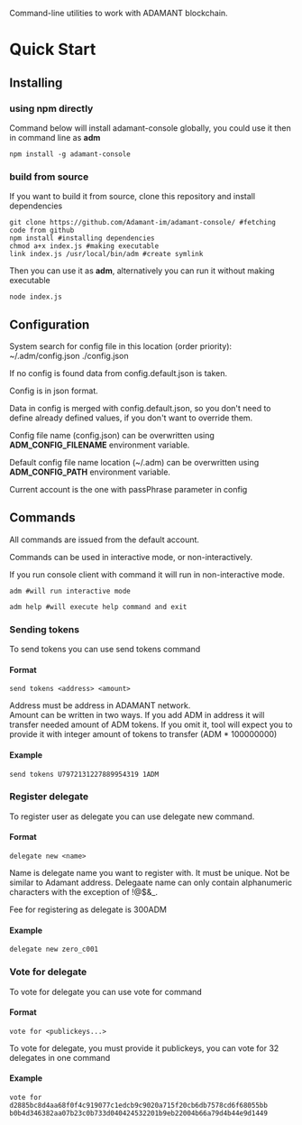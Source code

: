 
Command-line utilities to work with ADAMANT blockchain.

# Quick Start

## Installing

### using npm directly
Command below will install adamant-console globally, you could use it then in command line as **adm**
```
npm install -g adamant-console
```

### build from source
If you want to build it from source, clone this repository and install dependencies
```
git clone https://github.com/Adamant-im/adamant-console/ #fetching code from github
npm install #installing dependencies
chmod a+x index.js #making executable
link index.js /usr/local/bin/adm #create symlink
``` 

Then you can use it as **adm**, alternatively you can run it without making executable
```
node index.js

```

## Configuration

System search for config file in this location (order priority): 
~/.adm/config.json ./config.json

If no config is found data from config.default.json is taken.

Config is in json format.

Data in config is merged with config.default.json, so you don't need to define already defined values, if you don't want to override them.

Config file name (config.json) can be overwritten using **ADM_CONFIG_FILENAME** environment variable.

Default config file name location (~/.adm) can be overwritten using **ADM_CONFIG_PATH** environment variable.

Current account is the one with passPhrase parameter in config

## Commands

All commands are issued from the default account.

Commands can be used in interactive mode, or non-interactively. 

If you run console client with command it will run in non-interactive mode. 

```
adm #will run interactive mode
``` 

```
adm help #will execute help command and exit
```

### Sending tokens

To send tokens you can use send tokens command

#### Format

``` send tokens <address> <amount> ```

Address must be address in ADAMANT network.  
Amount can be written in two ways. If you add ADM in address it will transfer needed amount of ADM tokens.
If you omit it, tool will expect you to provide it with integer amount of tokens to transfer (ADM * 100000000) 

#### Example
```
send tokens U7972131227889954319 1ADM
```


### Register delegate

To register user as delegate you can use delegate new command. 

#### Format

``` delegate new <name> ```

Name is delegate name you want to register with. It must be unique. Not be similar to Adamant address. Delegaate name can only contain alphanumeric characters with the exception of !@$&_. 

Fee for registering as delegate is 300ADM

#### Example
```
delegate new zero_c001
```


### Vote for delegate

To vote for delegate you can use vote for command 

#### Format

``` vote for <publickeys...> ```

To vote for delegate, you must provide it publickeys, you can vote for 32 delegates in one command

#### Example
```
vote for d2885bc8d4aa68f0f4c919077c1edcb9c9020a715f20cb6db7578cd6f68055bb b0b4d346382aa07b23c0b733d040424532201b9eb22004b66a79d4b44e9d1449
```

